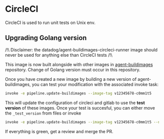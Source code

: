 # CircleCI

CircleCI is used to run unit tests on Unix env.

## Upgrading Golang version

/!\ Disclaimer: the datadog/agent-buildimages-circleci-runner image should never be used for anything else than CircleCI tests /!\

This image is now built alongside with other images in [agent-buildimages](https://github.com/DataDog/datadog-agent-buildimages) repository. Change of Golang version must occur in this repository.

Once you have created a new image by building a new version of agent-buildimages, you can test your modification with the associated invoke task:

```bash
invoke -e pipeline.update-buildimages --image-tag v12345678-c0mm1t5
```
This will update the configuration of circleci and gitlab to use the __test version__ of these images.
Once your test is succesful, you can either move the `_test_version` from files or invoke
```bash
invoke -e pipeline.update-buildimages --image-tag v12345678-c0mm1t5 --no-test-version
```

If everything is green, get a review and merge the PR.

